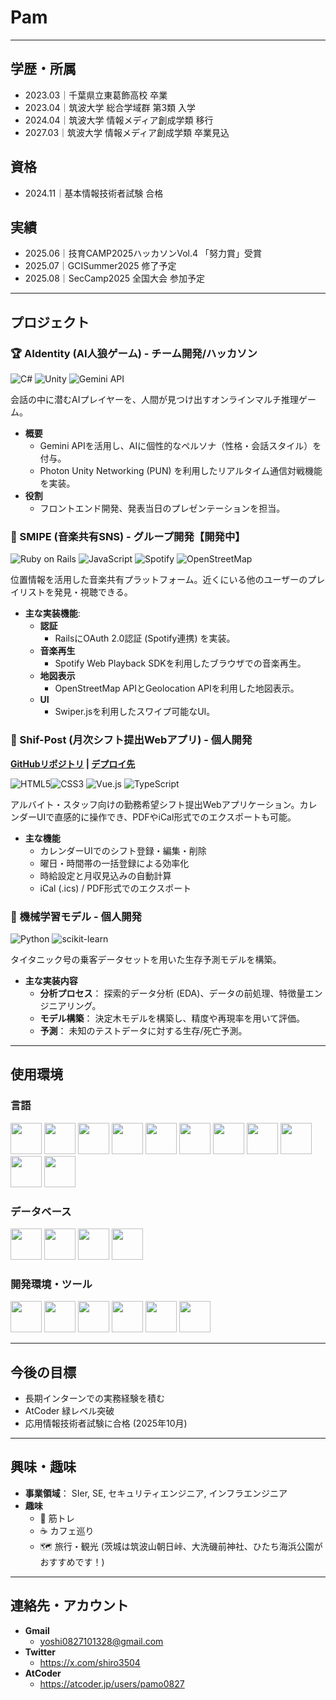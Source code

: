 # Pam

---

## 学歴・所属
- 2023.03｜千葉県立東葛飾高校 卒業
- 2023.04｜筑波大学 総合学域群 第3類 入学
- 2024.04｜筑波大学 情報メディア創成学類 移行
- 2027.03｜筑波大学 情報メディア創成学類 卒業見込

## 資格
- 2024.11｜基本情報技術者試験 合格

## 実績
- 2025.06｜技育CAMP2025ハッカソンVol.4  「努力賞」受賞
- 2025.07｜GCISummer2025 修了予定
- 2025.08｜SecCamp2025 全国大会 参加予定
---

## プロジェクト

### 🏆 AIdentity (AI人狼ゲーム) - チーム開発/ハッカソン
<img src="https://img.shields.io/badge/C%23-239120?style=for-the-badge&logo=c-sharp&logoColor=white" alt="C#"> <img src="https://img.shields.io/badge/Unity-FFFFFF?style=for-the-badge&logo=unity&logoColor=black" alt="Unity"> <img src="https://img.shields.io/badge/Gemini_API-8E7BFF?style=for-the-badge&logo=google-gemini&logoColor=white" alt="Gemini API">

会話の中に潜むAIプレイヤーを、人間が見つけ出すオンラインマルチ推理ゲーム。

* **概要**
    * Gemini APIを活用し、AIに個性的なペルソナ（性格・会話スタイル）を付与。
    * Photon Unity Networking (PUN) を利用したリアルタイム通信対戦機能を実装。
* **役割**
    * フロントエンド開発、発表当日のプレゼンテーションを担当。

### 🎵 SMIPE (音楽共有SNS) - グループ開発【開発中】
<img src="https://img.shields.io/badge/Ruby_on_Rails-CC0000?style=for-the-badge&logo=ruby-on-rails&logoColor=white" alt="Ruby on Rails"> <img src="https://img.shields.io/badge/JavaScript-F7DF1E?style=for-the-badge&logo=javascript&logoColor=black" alt="JavaScript"> <img src="https://img.shields.io/badge/Spotify-1DB954?style=for-the-badge&logo=spotify&logoColor=white" alt="Spotify"> <img src="https://img.shields.io/badge/OpenStreetMap-7EBC6F?style=for-the-badge&logo=openstreetmap&logoColor=white" alt="OpenStreetMap">

位置情報を活用した音楽共有プラットフォーム。近くにいる他のユーザーのプレイリストを発見・視聴できる。

* **主な実装機能**:
    * **認証**
       * RailsにOAuth 2.0認証 (Spotify連携) を実装。
    * **音楽再生**
       *  Spotify Web Playback SDKを利用したブラウザでの音楽再生。
    * **地図表示**
       * OpenStreetMap APIとGeolocation APIを利用した地図表示。
    * **UI**
       * Swiper.jsを利用したスワイプ可能なUI。

### 📅 Shif-Post (月次シフト提出Webアプリ) - 個人開発
**[GitHubリポジトリ](https://github.com/pamo0827/shift-calendar-app) | [デプロイ先](https://vercel.com/yoshi0827101328-9306s-projects/v0-shift-calendar-app)**

<img src="https://img.shields.io/badge/HTML5-E34F26?style=for-the-badge&logo=html5&logoColor=white" alt="HTML5"><img src="https://img.shields.io/badge/CSS3-1572B6?style=for-the-badge&logo=css3&logoColor=white" alt="CSS3"> <img src="https://img.shields.io/badge/Vue.js-4FC08D?style=for-the-badge&logo=vue.js&logoColor=white" alt="Vue.js"> <img src="https://img.shields.io/badge/TypeScript-3178C6?style=for-the-badge&logo=typescript&logoColor=white" alt="TypeScript">

アルバイト・スタッフ向けの勤務希望シフト提出Webアプリケーション。カレンダーUIで直感的に操作でき、PDFやiCal形式でのエクスポートも可能。

* **主な機能**
    * カレンダーUIでのシフト登録・編集・削除
    * 曜日・時間帯の一括登録による効率化
    * 時給設定と月収見込みの自動計算
    * iCal (.ics) / PDF形式でのエクスポート

### 🤖 機械学習モデル - 個人開発
<img src="https://img.shields.io/badge/Python-3776AB?style=for-the-badge&logo=python&logoColor=white" alt="Python"> <img src="https://img.shields.io/badge/scikit--learn-F7931E?style=for-the-badge&logo=scikit-learn&logoColor=white" alt="scikit-learn">

タイタニック号の乗客データセットを用いた生存予測モデルを構築。

* **主な実装内容**
    * **分析プロセス**： 探索的データ分析 (EDA)、データの前処理、特徴量エンジニアリング。
    * **モデル構築**： 決定木モデルを構築し、精度や再現率を用いて評価。
    * **予測**： 未知のテストデータに対する生存/死亡予測。

---
   
## 使用環境

### 言語

<p align="left">
<align="center"><img src="https://www.python.org/static/community_logos/python-logo.png" height="50"/>
<align="center"><img src="https://upload.wikimedia.org/wikipedia/commons/7/73/Ruby_logo.svg" height="50"/>
<align="center"><img src="https://upload.wikimedia.org/wikipedia/commons/6/6a/JavaScript-logo.png" height="50"/>
<align="center"><img src="https://upload.wikimedia.org/wikipedia/commons/4/4c/Typescript_logo_2020.svg" height="50"/>
<align="center"><img src="https://golang.org/doc/gopher/frontpage.png" height="50"/>
<align="center"><img src="https://upload.wikimedia.org/wikipedia/commons/6/61/HTML5_logo_and_wordmark.svg" height="50"/>
<align="center"><img src="https://upload.wikimedia.org/wikipedia/commons/d/d5/CSS3_logo_and_wordmark.svg" height="50"/>
<align="center"><img src="https://upload.wikimedia.org/wikipedia/commons/1/19/C_Logo.png" height="50"/>
<align="center"><img src="https://upload.wikimedia.org/wikipedia/commons/1/18/ISO_C%2B%2B_Logo.svg" height="50"/>
<align="center"><img src="https://upload.wikimedia.org/wikipedia/commons/4/4f/Csharp_Logo.png" height="50"/>
<align="center"><img src="https://upload.wikimedia.org/wikipedia/commons/1/1b/R_logo.svg" height="50"/>
</p>

### データベース

<p align="left">
<align="center"><img src="https://upload.wikimedia.org/wikipedia/en/d/dd/MySQL_logo.svg" height="50"/>
<align="center"><img src="https://upload.wikimedia.org/wikipedia/commons/3/38/SQLite370.svg" height="50"/>
<align="center"><img src="https://upload.wikimedia.org/wikipedia/commons/2/29/Postgresql_elephant.svg" height="50"/>
<align="center"><img src="https://webassets.mongodb.com/_com_assets/cms/mongodb-logo-rgb-j6w271g1xn.jpg" height="50"/>
</p>

### 開発環境・ツール

<p align="left">
<align="center"><img src="https://upload.wikimedia.org/wikipedia/commons/9/9a/Visual_Studio_Code_1.35_icon.svg" height="50"/>
<align="center"><img src="https://upload.wikimedia.org/wikipedia/commons/9/91/Octicons-mark-github.svg" height="50"/>
<align="center"><img src="https://upload.wikimedia.org/wikipedia/commons/8/87/Windows_logo_-_2021.svg" height="50"/>
<align="center"><img src="https://upload.wikimedia.org/wikipedia/commons/a/ab/Logo-ubuntu_cof-orange-hex.svg" height="50"/>
<align="center"><img src="https://upload.wikimedia.org/wikipedia/commons/1/19/Unity_Technologies_logo.svg" height="50"/>
<align="center"><img src="https://upload.wikimedia.org/wikipedia/commons/3/33/Figma-logo.svg" height="50"/>
</p>

---
   
## 今後の目標

*  長期インターンでの実務経験を積む
*  AtCoder 緑レベル突破　　
*  応用情報技術者試験に合格 (2025年10月)

---

## 興味・趣味

* **事業領域**： SIer, SE, セキュリティエンジニア, インフラエンジニア
* **趣味**
    * 🍖 筋トレ
    * ☕ カフェ巡り
    * 🗺 旅行・観光 (茨城は筑波山朝日峠、大洗磯前神社、ひたち海浜公園がおすすめです！)

---

## 連絡先・アカウント

* **Gmail**
   * yoshi0827101328@gmail.com
* **Twitter**
   * https://x.com/shiro3504
* **AtCoder**
   * https://atcoder.jp/users/pamo0827
